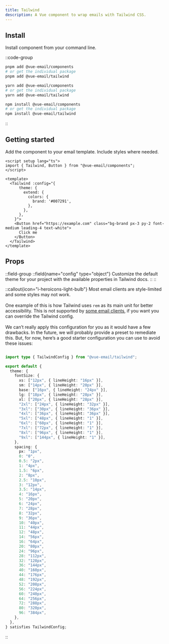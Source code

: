 ```yaml
---
title: Tailwind
description: A Vue component to wrap emails with Tailwind CSS.
---
```


## Install

Install component from your command line.

::code-group

```sh [pnpm]
pnpm add @vue-email/components
# or get the individual package
pnpm add @vue-email/tailwind
```

```bash [yarn]
yarn add @vue-email/components
# or get the individual package
yarn add @vue-email/tailwind
```

```bash [npm]
npm install @vue-email/components
# or get the individual package
npm install @vue-email/tailwind
```
::

## Getting started

Add the component to your email template. Include styles where needed.

```vue
<script setup lang="ts">
import { Tailwind, Button } from "@vue-email/components";
</script>

<template>
  <Tailwind :config="{
      theme: {
        extend: {
          colors: {
            brand: '#007291',
          },
        },
      },
    }">
    <Button href="https://example.com" class="bg-brand px-3 py-2 font-medium leading-4 text-white">
      Click me
    </Button>
  </Tailwind>
</template>
```

## Props

::field-group
  ::field{name="config" type="object"}
  Customize the default theme for your project with the available properties in Tailwind docs.
  ::
::

::callout{icon="i-heroicons-light-bulb"}
Most email clients are style-limited and some styles may not work.
<br/><br/>
One example of this is how Tailwind uses `rem` as its main unit for better accessibility. This is not supported by [some email clients](https://www.caniemail.com/features/css-unit-rem/), if you want you can override the Tailwind config.
<br/><br/>
We can’t really apply this configuration for you as it would have a few drawbacks. In the future, we will probably provide a preset to remediate this. But, for now, here’s a good starter configuration you can use to avoid these issues:

```ts

import type { TailwindConfig } from "@vue-email/tailwind";

export default {
  theme: {
    fontSize: {
      xs: ["12px", { lineHeight: "16px" }],
      sm: ["14px", { lineHeight: "20px" }],
      base: ["16px", { lineHeight: "24px" }],
      lg: ["18px", { lineHeight: "28px" }],
      xl: ["20px", { lineHeight: "28px" }],
      "2xl": ["24px", { lineHeight: "32px" }],
      "3xl": ["30px", { lineHeight: "36px" }],
      "4xl": ["36px", { lineHeight: "36px" }],
      "5xl": ["48px", { lineHeight: "1" }],
      "6xl": ["60px", { lineHeight: "1" }],
      "7xl": ["72px", { lineHeight: "1" }],
      "8xl": ["96px", { lineHeight: "1" }],
      "9xl": ["144px", { lineHeight: "1" }],
    },
    spacing: {
      px: "1px",
      0: "0",
      0.5: "2px",
      1: "4px",
      1.5: "6px",
      2: "8px",
      2.5: "10px",
      3: "12px",
      3.5: "14px",
      4: "16px",
      5: "20px",
      6: "24px",
      7: "28px",
      8: "32px",
      9: "36px",
      10: "40px",
      11: "44px",
      12: "48px",
      14: "56px",
      16: "64px",
      20: "80px",
      24: "96px",
      28: "112px",
      32: "128px",
      36: "144px",
      40: "160px",
      44: "176px",
      48: "192px",
      52: "208px",
      56: "224px",
      60: "240px",
      64: "256px",
      72: "288px",
      80: "320px",
      96: "384px",
    },
  },
} satisfies TailwindConfig;

```

::
